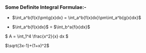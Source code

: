 ### Some Definite Integral Formulae:-

* $\int_a^b\{f(x)\pm\g(x)dx} = \int_a^b\{f(x)dx}\pm\int_a^b\{g(x)dx}$
  
* $\int_a^b\{f(x)dx}$ = $\int_b^a\{f(x)dx}$

$ A = \int_1^4 \frac{x^2}{x} dx $

$\sqrt{3x-1}+(1+x)^2$
